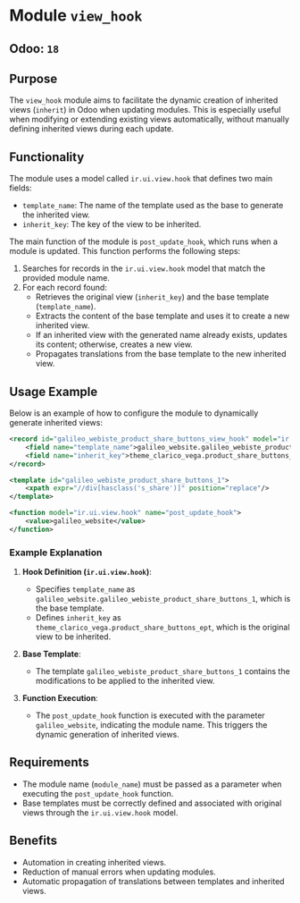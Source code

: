 # Module `view_hook`
## Odoo: `18`

## Purpose

The `view_hook` module aims to facilitate the dynamic creation of inherited views (`inherit`) in Odoo when updating modules. This is especially useful when modifying or extending existing views automatically, without manually defining inherited views during each update.

## Functionality

The module uses a model called `ir.ui.view.hook` that defines two main fields:

- `template_name`: The name of the template used as the base to generate the inherited view.
- `inherit_key`: The key of the view to be inherited.

The main function of the module is `post_update_hook`, which runs when a module is updated. This function performs the following steps:

1. Searches for records in the `ir.ui.view.hook` model that match the provided module name.
2. For each record found:
   - Retrieves the original view (`inherit_key`) and the base template (`template_name`).
   - Extracts the content of the base template and uses it to create a new inherited view.
   - If an inherited view with the generated name already exists, updates its content; otherwise, creates a new view.
   - Propagates translations from the base template to the new inherited view.

## Usage Example

Below is an example of how to configure the module to dynamically generate inherited views:

```xml
<record id="galileo_webiste_product_share_buttons_view_hook" model="ir.ui.view.hook">
    <field name="template_name">galileo_website.galileo_webiste_product_share_buttons_1</field>
    <field name="inherit_key">theme_clarico_vega.product_share_buttons_ept</field>
</record>

<template id="galileo_webiste_product_share_buttons_1">
    <xpath expr="//div[hasclass('s_share')]" position="replace"/>
</template>

<function model="ir.ui.view.hook" name="post_update_hook">
    <value>galileo_website</value>
</function>
```

### Example Explanation

1. **Hook Definition (`ir.ui.view.hook`)**:
   - Specifies `template_name` as `galileo_website.galileo_webiste_product_share_buttons_1`, which is the base template.
   - Defines `inherit_key` as `theme_clarico_vega.product_share_buttons_ept`, which is the original view to be inherited.

2. **Base Template**:
   - The template `galileo_webiste_product_share_buttons_1` contains the modifications to be applied to the inherited view.

3. **Function Execution**:
   - The `post_update_hook` function is executed with the parameter `galileo_website`, indicating the module name. This triggers the dynamic generation of inherited views.

## Requirements

- The module name (`module_name`) must be passed as a parameter when executing the `post_update_hook` function.
- Base templates must be correctly defined and associated with original views through the `ir.ui.view.hook` model.

## Benefits

- Automation in creating inherited views.
- Reduction of manual errors when updating modules.
- Automatic propagation of translations between templates and inherited views.
